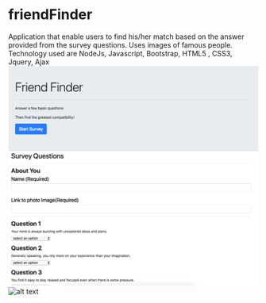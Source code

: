 # friendFinder
Application that enable users to find his/her match based on the answer provided from the survey questions.  Uses images of famous people. 
Technology used are NodeJs, Javascript, Bootstrap, HTML5 , CSS3, Jquery, Ajax
![alt text](https://github.com/AbrahamTesla/friendFinder/blob/master/app/public/images/FriendFinderMainPage.png)
![alt text](https://github.com/AbrahamTesla/friendFinder/blob/master/app/public/images/FriendFinderPage2.png)
![alt text]()
